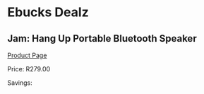 
# Ebucks Dealz
## Jam: Hang Up Portable Bluetooth Speaker
[Product Page](https://www.ebucks.com/web/shop/productSelected.do?prodId=637767307&catId=714972993)

Price: R279.00

Savings: 


	
